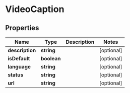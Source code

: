 
# VideoCaption

## Properties

Name | Type | Description | Notes
------------ | ------------- | ------------- | -------------
**description** | **string** |  |  [optional]
**isDefault** | **boolean** |  |  [optional]
**language** | **string** |  |  [optional]
**status** | **string** |  |  [optional]
**url** | **string** |  |  [optional]



